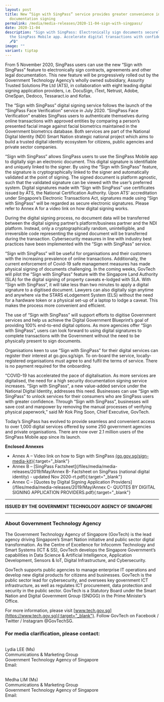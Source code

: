 ```yaml
---
layout: post
title: New “Sign with SingPass” service provides greater convenience in
  documentation signing
permalink: /media/media-releases/2020-11-04-sign-with-singpass/
date: 2020-11-04
description: "Sign with SingPass: Electronically sign documents securely using
  the SingPass Mobile app. Accelerate digital transactions with confidence!
  🖋️🔒"
image: ""
variant: tiptap
---
```

From 5 November 2020, SingPass users can use the new “Sign with SingPass” feature to electronically sign contracts, agreements and other legal documentation. This new feature will be progressively rolled out by the Government Technology Agency’s wholly owned subsidiary, Assurity Trusted Solutions Pte Ltd (ATS), in collaboration with eight leading digital signing application providers, i.e. DocuSign, iText, Netrust, Adobe, OneSpan, Dedoco, Tessaract.io and Kofax.

The “Sign with SingPass” digital signing service follows the launch of the “SingPass Face Verification” service in July 2020. “SingPass Face Verification” enables SingPass users to authenticate themselves during online transactions with approved entities by comparing a person’s presented facial image against facial biometrics maintained in the Government biometrics database. Both services are part of the National Digital Identity (NDI) Smart Nation strategic national project which aims to build a trusted digital identity ecosystem for citizens, public agencies and private sector companies. 

“Sign with SingPass” allows SingPass users to use the SingPass Mobile app to digitally sign an electronic document. This digital signature is identifiable and uniquely linked to the signer. By using the “Sign with SingPass” feature, the signature is cryptographically linked to the signer and automatically validated at the point of signing. The signed document is platform agnostic, such that the validated signature can be viewed with the user’s preferred system. Digital signatures made with “Sign with SingPass” use certificates issued by ATS, the National Certification Authority. Upon ATS’ accreditation under Singapore’s Electronic Transactions Act, signatures made using “Sign with SingPass” will be regarded as secure electronic signatures. Please refer to Annex A for a video link on how digital signing works. 

During the digital signing process, no document data will be transferred between the digital signing partner’s platform/business partner and the NDI platform. Instead, only a cryptographically random, unintelligible, and irreversible code representing the signed document will be transferred during the transaction. Cybersecurity measures in line with industry best practices have been implemented with the “Sign with SingPass” service. 

“Sign with SingPass” will be useful for organisations and their customers with the increasing prevalence of online transactions. Additionally, the current enforcement of Covid-19 safe management measures has made physical signing of documents challenging. In the coming weeks, GovTech will pilot the “Sign with SingPass” feature with the Singapore Land Authority (SLA) for the digital signing of property caveats e-lodged with SLA. With “Sign with SingPass”, it will take less than two minutes to apply a digital signature to a digitised document. Lawyers can also digitally sign anytime and anywhere via the STARS eLodgement System (ELS) without the need for a hardware token or a physical set-up of a laptop to lodge a caveat. This makes the process more convenient and efficient.

The use of “Sign with SingPass” will support efforts to digitise Government services and help us achieve the Digital Government Blueprint’s goal of providing 100% end-to-end digital options. As more agencies offer “Sign with SingPass”, users can look forward to using digital signatures to complete transactions with the Government without the need to be physically present to sign documents.

Organisations keen to use “Sign with SingPass” for their digital services can register their interest at go.gov.sg/sign. To on-board the service, locally-registered organisations must agree to and fulfil the terms of service. There is no payment required for the onboarding. 

“COVID-19 has accelerated the pace of digitalisation. As more services are digitalised, the need for a high security documentation signing service increases. “Sign with SingPass”, a new value-added service under the National Digital Identity, addresses this need. Businesses can use “Sign with SingPass” to unlock services for their consumers who are SingPass users with greater confidence. Through “Sign with SingPass”, businesses will save cost and manpower by removing the manual processes of verifying physical paperwork,” said Mr Kok Ping Soon, Chief Executive, GovTech. 

Today’s SingPass has evolved to provide seamless and convenient access to over 1,000 digital services offered by some 250 government agencies and private organisations. There are now over 2.1 million users of the SingPass Mobile app since its launch.


**Enclosed Annexes**
- Annex A – Video link on how to Sign with SingPass [(go.gov.sg/sign-media-kit)](https://www.go.gov.sg/sign-media-kit){:target="_blank"} 
- Annex B – [SingPass Factsheet](/files/media/media-releases/2019/May/Annex B- Factsheet on SingPass (national digital identity) - updated Nov 2020-rt.pdf){:target="_blank"} 
- Annex C – [Quotes by Digital Signing Application Providers](/files/media/media-releases/2019/May/Annex C- QUOTES BY DIGITAL SIGNING APPLICATION PROVIDERS.pdf){:target="_blank"}

---

**ISSUED BY THE GOVERNMENT TECHNOLOGY AGENCY OF SINGAPORE**

---
### **About Government Technology Agency**
The Government Technology Agency of Singapore (GovTech) is the lead agency driving Singapore’s Smart Nation initiative and public sector digital transformation. As the Centre of Excellence for Infocomm Technology and Smart Systems (ICT &amp; SS), GovTech develops the Singapore Government’s capabilities in Data Science &amp; Artificial Intelligence, Application Development, Sensors &amp; IoT, Digital Infrastructure, and Cybersecurity. 

GovTech supports public agencies to manage enterprise IT operations and develop new digital products for citizens and businesses. GovTech is the public sector lead for cybersecurity, and oversees key government ICT infrastructure, as well as regulates ICT procurement, data protection and security in the public sector. GovTech is a Statutory Board under the Smart Nation and Digital Government Group (SNDGG) in the Prime Minister’s Office. 

For more information, please visit [www.tech.gov.sg](https://www.tech.gov.sg){:target="_blank"}. Follow GovTech on Facebook / Twitter / Instagram @GovTechSG.


### **For media clarification, please contact:**

<br>Lydia LEE (Ms)
<br>Communications &amp; Marketing Group
<br>Government Technology Agency of Singapore
<br>Email: 

<br>Medha LIM (Ms)
<br>Communications &amp; Marketing Group
<br>Government Technology Agency of Singapore
<br>Email: